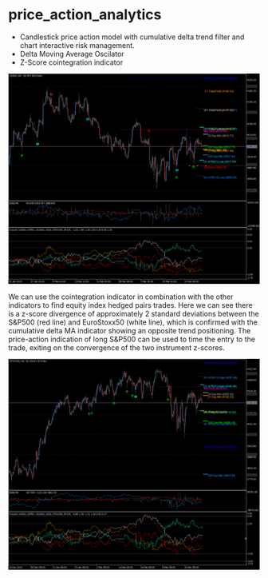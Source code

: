 # price_action_analytics

- Candlestick price action model with cumulative delta trend filter and chart interactive risk management. 
- Delta Moving Average Oscilator 
- Z-Score cointegration indicator

<p align="center">
  <img src="https://github.com/m4rk-lewis/price_action_analytics/blob/main/pics/US500H4 6.png" width="1000" title="S&P 500">
</p>

We can use the cointegration indicator in combination with the other indicators to find equity index hedged pairs trades. Here we can see there is a z-score divergence of approximately 2 standard deviations between the S&P500 (red line) and EuroStoxx50 (white line), which is confirmed with the cumulative delta MA indicator showing an opposite trend positioning. The price-action indication of long S&P500 can be used to time the entry to the trade, exiting on the convergence of the two instrument z-scores.

<p align="center">
  <img src="https://github.com/m4rk-lewis/price_action_analytics/blob/main/pics/STOXX50H4 2.png" width="1000" title="Euro Stoxx 50">
</p>
 
